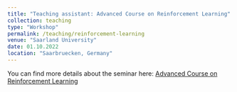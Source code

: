 ```yaml
---
title: "Teaching assistant: Advanced Course on Reinforcement Learning"
collection: teaching
type: "Workshop"
permalink: /teaching/reinforcement-learning
venue: "Saarland University"
date: 01.10.2022
location: "Saarbruecken, Germany"
---
```


You can find more details about the seminar here: [Advanced Course on Reinforcement Learning
](https://machineteaching.mpi-sws.org/course-advanced-rl-w22.html)